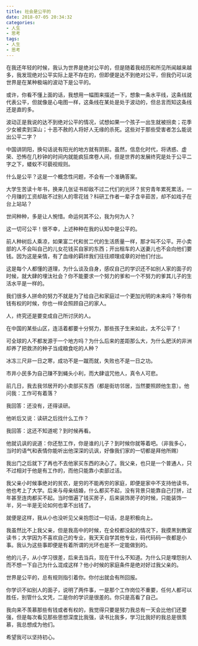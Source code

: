 ```yaml
---
title: 社会是公平的
date: 2018-07-05 20:34:32
categories:
- 人生
- 思考
tags:
- 人生
- 思考
---
```


在我还年轻的时候，我认为世界是绝对公平的，但是随着我经历和所见所闻越来越多，我发现绝对公平实际上是不存在的，但即便是达不到绝对公平，但我仍可以说世界是在某种极端的波动下是公平的。

<!-- more -->

或许，你看不懂上面的话，我想用一幅图来描述一下，想象一条水平线，这条线就代表公平，但就像是心电图一样，这条线在某处是处于波动的，但总言而知这条线还是直的多。

波动正是我说的达不到绝对公平的情况，试想如果一个孩子一出生就被拐卖；花季少女被卖到深山；十恶不赦的人将好人无缘的杀死。这些对于那些受害者怎么能说出公平二字？

中国讲阴阳，换句话说有阳光的地方就有阴影。虽然，信息化时代，将诱惑、虚荣、恐怖在几秒钟的时间内就能疯狂席卷人间，但是世界的发展终究是处于公平二字之下，蝼蚁不可藐视规则。

什么是公平？这是一个概念性问题，不会有一个准确答案。

大学生苦读十年书，换来几张证书却敌不过二代们的光环？贫穷青年累死累活，一个月赚的工资却敌不过别人的零花钱？科研工作者一辈子含辛茹苦，却不如戏子在台上站站？

世间种种，多是让人惋惜。命运何其不公，我为何为人？

这一切可公平！很不幸，上述种种在我的认知中是公平的。

前人种树后人乘凉，如果富二代和贫二代的生活质量一样，那才叫不公平。开小卖部的人不会叫自己的儿女花钱买自家的东西；开出租车的人送妻儿也不会向他们要钱。因为这是亲情，有了血缘的羁绊我们往往顺理成章的对他们付出。

这是每个人都懂的道理，为什么谈及自身，感叹自己的学识还不如别人家的面子的时候，就大肆的埋汰社会？你不能要求一个努力的爹和一个不努力的爹其儿子的生活水平是一样的。

我们很多人拼命的努力不就是为了给自己和家庭过一个更加光明的未来吗？等你有钱有权的时候，你也一样会照顾自己的家人。

人，终究还是要变成自己所讨厌的人。

在中国的某些山区，连活着都要十分努力，那些孩子生来如此，太不公平了！

可全球的人不都发源于一个地方吗？为什么后来的差距那么大，为什么肥沃的非洲却养了把救济的种子当成粮食吃的人种？

冰冻三尺非一日之寒，成功不是一蹴而就，失败也不是一日之功。

市井小民多为自己赚不到蝇头小利，而大肆诅咒他人，真令人可悲。

前几日，我去我邻居开的小卖部买东西（都是街坊邻居，当然要照顾他生意）。他问我：工作可有着落？

我回答：还没有，还得读研。

他听后又说：读研之后找什么工作？

我回答：这还不知道呢？到时候再看。

他就讥讽的说道：你还愁工作，你是谁的儿子？到时候你就等着吧。（非我多心，当时的语气和表情你能听出他深深的讥讽，好像我们家的一切都是拜他所赐）

我出门之后就下了再也不去他家买东西的决心了。我父亲，也只是一个普通人，只不过相对于他是有工作的，而他只能靠小卖部过活。

我父亲小时候事绝对的贫农，是穷的不能再穷的家庭，即便是家中不支持他读书，他也考上了大学。后来与母亲结婚，什么都买不起，没有背景只能靠自己打拼，过年甚至连肉都买不起。当时借遍了钱买房子，后来装饰房子的时候，只能装饰一半，另一半是无论如何也拿不出钱了。

就便是这样，我从小也没听见父亲抱怨过一句话，总是积极向上。

我虽然比不上我父亲，但是我高中的时候，在全校都没起的情况下，我摸黑到教室读书；大学因为不喜欢自己的专业，我天天自学其他专业，码代码码一夜都是小事。我认为这些事即便是有着所谓的光环也是不一定能做到的。

他的儿子，从小学习很差，后来去当兵，现在干什么不知道。为什么只是埋怨别人而不想一下自己为什么混成这样？他小时候的家庭条件是绝对好过我父亲的。

世界是公平的，总有规则指引着你。你付出就会有所回报。

你学识不如别人的面子，说明了两件事，一是那个工作岗位不重要，任何人都可以胜任，别管什么文凭，二是你的学识是很差的。你只是高看了自己。

我向来不羡慕那些有钱或者有权的，我觉得只要是努力我总有一天会比他们还要强，但是每次看见那些思想深度比我强，读书比我多，学习比我好的我总是很羡慕，我总想成为他们。

希望我可以坚持初心。

